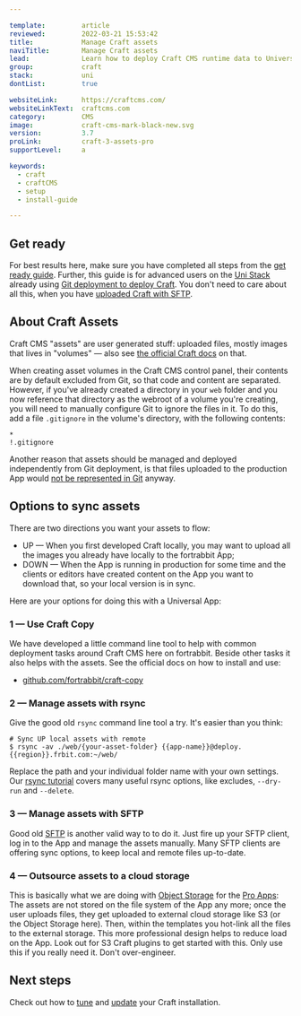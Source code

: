 ```yaml
---

template:         article
reviewed:         2022-03-21 15:53:42
title:            Manage Craft assets
naviTitle:        Manage Craft assets
lead:             Learn how to deploy Craft CMS runtime data to Universal Apps using rsync or SFTP.
group:            craft
stack:            uni
dontList:         true

websiteLink:      https://craftcms.com/
websiteLinkText:  craftcms.com
category:         CMS
image:            craft-cms-mark-black-new.svg
version:          3.7
proLink:          craft-3-assets-pro
supportLevel:     a

keywords:
  - craft
  - craftCMS
  - setup
  - install-guide

---
```


## Get ready

For best results here, make sure you have completed all steps from the [get ready guide](/craft-3-about). Further, this guide is for advanced users on the [Uni Stack](/app-uni) already using [Git deployment to deploy Craft](/craft-3-deploy-git). You don't need to care about all this, when you have [uploaded Craft with SFTP](/craft-3-upload-sftp).


## About Craft Assets

Craft CMS "assets" are user generated stuff: uploaded files, mostly images that lives in "volumes" — also see [the official Craft docs](https://craftcms.com/docs/3.x/assets.html) on that. 

When creating asset volumes in the Craft CMS control panel, their contents are by default excluded from Git, so that code and content are separated. However, if you've already created a directory in your `web` folder and you now reference that directory as the webroot of a volume you're creating, you will need to manually configure Git to ignore the files in it. To do this, add a file `.gitignore` in the volume's directory, with the following contents:

```
*
!.gitignore
```

Another reason that assets should be managed and deployed independently from Git deployment, is that files uploaded to the production App would [not be represented in Git](https://help.fortrabbit.com/deployment-methods-uni#toc-git-works-only-one-way) anyway.


## Options to sync assets

There are two directions you want your assets to flow:

* UP — When you first developed Craft locally, you may want to upload all the images you already have locally to the fortrabbit App; 
* DOWN — When the App is running in production for some time and the clients or editors have created content on the App you want to download that, so your local version is in sync.

Here are your options for doing this with a Universal App:


### 1 — Use Craft Copy

We have developed a little command line tool to help with common deployment tasks around Craft CMS here on fortrabbit. Beside other tasks it also helps with the assets. See the official docs on how to install and use:

* [github.com/fortrabbit/craft-copy](https://github.com/fortrabbit/craft-copy)


### 2 — Manage assets with rsync

Give the good old `rsync` command line tool a try. It's easier than you think: 

```
# Sync UP local assets with remote
$ rsync -av ./web/{your-asset-folder} {{app-name}}@deploy.{{region}}.frbit.com:~/web/
```

Replace the path and your individual folder name with your own settings. Our [rsync tutorial](/rsync) covers many useful rsync options, like excludes, `--dry-run` and `--delete`.


### 3 — Manage assets with SFTP

Good old [SFTP](/sftp-uni#toc-accessing-sftp) is another valid way to to do it. Just fire up your SFTP client, log in to the App and manage the assets manually. Many SFTP clients are offering sync options, to keep local and remote files up-to-date.  


### 4 — Outsource assets to a cloud storage

This is basically what we are doing with [Object Storage](/object-storage) for the [Pro Apps](/app-pro): The assets are not stored on the file system of the App any more; once the user uploads files, they get uploaded to external cloud storage like S3 (or the Object Storage here). Then, within the templates you hot-link all the files to the external storage. This more professional design helps to reduce load on the App. Look out for S3 Craft plugins to get started with this. Only use this if you really need it. Don't over-engineer.


## Next steps

Check out how to [tune](/craft-3-tune) and [update](/craft-3-update) your Craft installation.
